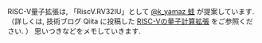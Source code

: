 RISC-V量子拡張は, 「RiscV.RV32IU」として [@k_yamaz 蛙](https://twitter.com/k_yamaz) が提案しています. 
（詳しくは, 技術ブログ Qiita に投稿した [RISC-Vの量子計算拡張](https://qiita.com/kyamaz/items/a0e468d78547ee466318) をご参照ください. ）
思いつきなどをメモしていきます.  
